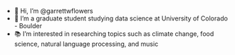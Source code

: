 - 👋 Hi, I’m @garrettwflowers
- 🌱 I’m a graduate student studying data science at University of Colorado - Boulder
- 📚 I’m interested in researching topics such as climate change, food science, natural language processing, and music

